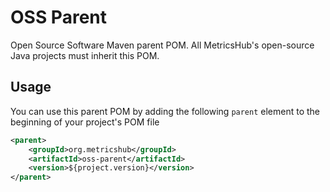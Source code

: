 # OSS Parent

Open Source Software Maven parent POM. All MetricsHub's open-source Java projects must inherit this POM.

## Usage

You can use this parent POM by adding the following `parent` element to the beginning of your project's POM file

```xml
<parent>
    <groupId>org.metricshub</groupId>
    <artifactId>oss-parent</artifactId>
    <version>${project.version}</version>
</parent>
```
